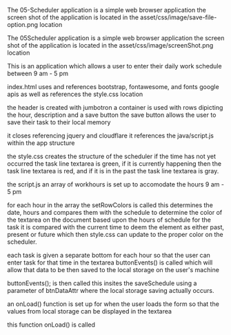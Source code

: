 The 05-Scheduler application is a simple web browser application 
the screen shot of the application is located in the asset/css/image/save-file-option.png location 

The 05Scheduler application is a simple web browser application 
the screen shot of the application is located in the asset/css/image/screenShot.png location 

This is an application which allows a user to enter their daily work schedule between 9 am - 5 pm 

index.html 
uses and references bootstrap, fontawesome, and fonts google apis 
as well as references the style.css location 

the header is created with jumbotron
a container is used with rows dipicting the hour, description and a save button 
the save button allows the user to save their task to their local memory 

it closes referencing jquery and cloudflare 
it references the java/script.js within the app structure 

the style.css 
creates the structure of the scheduler 
if the time has not yet occurred the task line textarea is green, 
if it is currently happening then the task line textarea is red, 
and if it is in the past the task line textarea is gray. 

the script.js 
an array of workhours is set up to accomodate the hours 9 am - 5 pm 

for each hour in the array the setRowColors is called 
this determines the date, hours and compares them with the 
schedule to determine the color of the textarea on the document 
based upon the hours of schedule for the task it is compared with 
the current time to deem the element as either past, present or future 
which then style.css can update to the proper color on the scheduler. 

each task is given a separate bottom for each hour so that the 
user can enter task for that time in the textarea 
buttonEvents() is called which will allow that data 
to be then saved to the local storage on the user's machine

buttonEvents(); is then called 
this insites the saveSchedule using a parameter of btnDataAttr 
where the local storage saving actually occurs. 

an onLoad() function 
is set up for when the user loads the form so that the values from local storage can be displayed in the 
textarea 

this function onLoad() is called 






 
